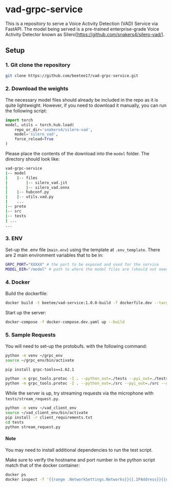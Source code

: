 # vad-grpc-service

This is a repository to serve a Voice Activity Detection (VAD) Service via FastAPI. The model being served is a pre-trained enterprise-grade Voice Activity Detector known as Silero[https://github.com/snakers4/silero-vad/].

## Setup

### 1. Git clone the repository

```sh
git clone https://github.com/beetee17/vad-grpc-service.git
```

### 2. Download the weights

The necessary model files should already be included in the repo as it is quite lightweight. However, if you need to download it manually, you can run the following script:

```py
import torch
model, utils = torch.hub.load(
    repo_or_dir='snakers4/silero-vad',
    model='silero_vad',
    force_reload=True
)
```

Please place the contents of the download into the `model` folder. The directory should look like:

```sh
vad-grpc-service
|-- model
|    |-- files
|        |-- silero_vad.jit
|        |-- silero_vad.onnx
|    |-- hubconf.py
|    |-- utils.vad.py
|    ...
|-- proto
|-- src
|-- tests
| ...
...
```

### 3. ENV
Set-up the .env file (`main.env`) using the template at `.env_template`. There are 2 main environment variables that to be in:

```sh
GRPC_PORT="XXXXX" # the port to be exposed and used for the service
MODEL_DIR="/model" # path to where the model files are (should not need to be changed)
```

### 4. Docker

Build the dockerfile:
```sh
docker build -t beetee/vad-service:1.0.0-build -f dockerfile.dev --target build .
```

Start up the server:
```sh
docker-compose -f docker-compose.dev.yaml up --build
```

### 5. Sample Requests
You will need to set-up the protobufs. with the following command:

```sh
python -m venv ~/grpc_env
source ~/grpc_env/bin/activate

pip install grpc-tools==1.62.1

python -m grpc_tools.protoc -I . --python_out=./tests --pyi_out=./tests --grpc_python_out=./tests ./proto/vad.proto
python -m grpc_tools.protoc -I . --python_out=./src --pyi_out=./src --grpc_python_out=./src ./proto/vad.proto
```

While the server is up, try streaming requests via the microphone with `tests/stream_request.py`. 

```sh
python -m venv ~/vad_client_env
source ~/vad_client_env/bin/activate
pip install -r client_requirements.txt
cd tests
python stream_request.py
```

#### Note

You may need to install additional dependencies to run the test script.

Make sure to verify the hostname and port number in the python script match that of the docker container:

```sh
docker ps
docker inspect -f '{{range .NetworkSettings.Networks}}{{.IPAddress}}{{end}}' <container_id_or_name>
```
